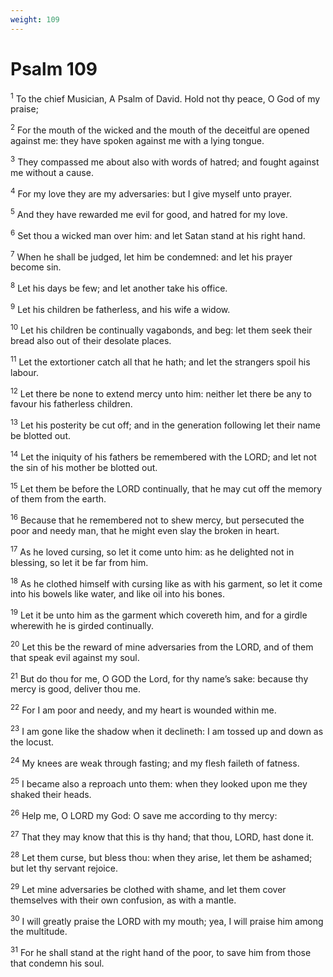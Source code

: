 ```yaml
---
weight: 109
---
```


# Psalm 109

<sup>1</sup> To the chief Musician, A Psalm of David. Hold not thy peace, O God of my praise; 

<sup>2</sup> For the mouth of the wicked and the mouth of the deceitful are opened against me: they have spoken against me with a lying tongue. 

<sup>3</sup> They compassed me about also with words of hatred; and fought against me without a cause. 

<sup>4</sup> For my love they are my adversaries: but I give myself unto prayer. 

<sup>5</sup> And they have rewarded me evil for good, and hatred for my love. 

<sup>6</sup> Set thou a wicked man over him: and let Satan stand at his right hand. 

<sup>7</sup> When he shall be judged, let him be condemned: and let his prayer become sin. 

<sup>8</sup> Let his days be few; and let another take his office. 

<sup>9</sup> Let his children be fatherless, and his wife a widow. 

<sup>10</sup> Let his children be continually vagabonds, and beg: let them seek their bread also out of their desolate places. 

<sup>11</sup> Let the extortioner catch all that he hath; and let the strangers spoil his labour. 

<sup>12</sup> Let there be none to extend mercy unto him: neither let there be any to favour his fatherless children. 

<sup>13</sup> Let his posterity be cut off; and in the generation following let their name be blotted out. 

<sup>14</sup> Let the iniquity of his fathers be remembered with the LORD; and let not the sin of his mother be blotted out. 

<sup>15</sup> Let them be before the LORD continually, that he may cut off the memory of them from the earth. 

<sup>16</sup> Because that he remembered not to shew mercy, but persecuted the poor and needy man, that he might even slay the broken in heart. 

<sup>17</sup> As he loved cursing, so let it come unto him: as he delighted not in blessing, so let it be far from him. 

<sup>18</sup> As he clothed himself with cursing like as with his garment, so let it come into his bowels like water, and like oil into his bones. 

<sup>19</sup> Let it be unto him as the garment which covereth him, and for a girdle wherewith he is girded continually. 

<sup>20</sup> Let this be the reward of mine adversaries from the LORD, and of them that speak evil against my soul. 

<sup>21</sup> But do thou for me, O GOD the Lord, for thy name’s sake: because thy mercy is good, deliver thou me. 

<sup>22</sup> For I am poor and needy, and my heart is wounded within me. 

<sup>23</sup> I am gone like the shadow when it declineth: I am tossed up and down as the locust. 

<sup>24</sup> My knees are weak through fasting; and my flesh faileth of fatness. 

<sup>25</sup> I became also a reproach unto them: when they looked upon me they shaked their heads. 

<sup>26</sup> Help me, O LORD my God: O save me according to thy mercy: 

<sup>27</sup> That they may know that this is thy hand; that thou, LORD, hast done it. 

<sup>28</sup> Let them curse, but bless thou: when they arise, let them be ashamed; but let thy servant rejoice. 

<sup>29</sup> Let mine adversaries be clothed with shame, and let them cover themselves with their own confusion, as with a mantle. 

<sup>30</sup> I will greatly praise the LORD with my mouth; yea, I will praise him among the multitude. 

<sup>31</sup> For he shall stand at the right hand of the poor, to save him from those that condemn his soul. 


